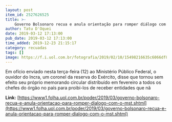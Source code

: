 ```yaml
---
layout: post
item_id: 2527626525
title: >-
    Governo Bolsonaro recua e anula orientação para romper diálogo com o MST
author: Tatu D'Oquei
date: 2019-03-12 17:13:00
pub_date: 2019-03-12 17:13:00
time_added: 2019-12-23 21:15:17
category: recuadas
tags: []
image: https://f.i.uol.com.br/fotografia/2019/02/10/15498216635c6066df80d2e_1549821663_3x2_rt.jpg
---
```


Em ofício enviado nesta terça-feira (12) ao Ministério Público Federal, o ouvidor do Incra, um coronel da reserva do Exército, disse que tornou sem efeito seu próprio memorando circular distribuído em fevereiro a todos os chefes do órgão no país para proibi-los de receber entidades que nã

**Link:** [https://www1.folha.uol.com.br/poder/2019/03/governo-bolsonaro-recua-e-anula-orientacao-para-romper-dialogo-com-o-mst.shtml](https://www1.folha.uol.com.br/poder/2019/03/governo-bolsonaro-recua-e-anula-orientacao-para-romper-dialogo-com-o-mst.shtml)

